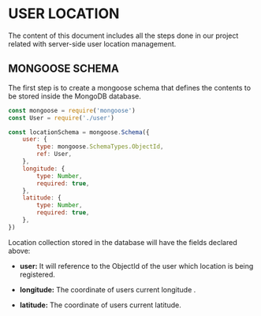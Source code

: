 # USER LOCATION

The content of this document includes all the steps done in our project related with server-side user location management. 

## MONGOOSE SCHEMA

The first step is to create a mongoose schema that defines the contents to be stored inside the MongoDB database.

```js 
const mongoose = require('mongoose')
const User = require('./user')

const locationSchema = mongoose.Schema({
    user: {
        type: mongoose.SchemaTypes.ObjectId,
        ref: User,
    }, 
    longitude: {
        type: Number, 
        required: true, 
    },
    latitude: {
        type: Number, 
        required: true, 
    },
})
```

Location collection stored in the database will have the fields declared above:

+ **user:** It will reference to the ObjectId of the user which location is being registered. 

+ **longitude:** The coordinate of users current longitude . 

+ **latitude:** The coordinate of users current latitude. 

